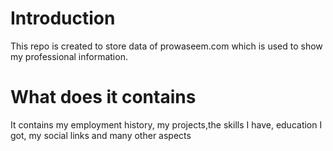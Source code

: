 # Introduction

This repo is created to store data of prowaseem.com which is used to show my professional information.

# What does it contains
It contains my employment history, my projects,the skills I have, education I got, my social links and many other aspects
